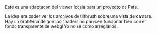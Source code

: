 Este es una adaptacon del viewer Icosia para un proyecto de Pats.

La idea era poder ver los archivos de tiltbrush sobre una vista de camara.
Hay un problema de que los shaders no parecen funcionar bien con el fondo transparente de webgl
Yo no se como arreglarlos.
